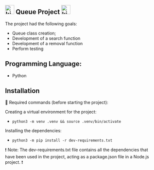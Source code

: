 ## <img src="https://www.gettyimages.com.br/ilustra%C3%A7%C3%B5es/p%C3%A1ssaro-kiwi" alt="kiwi animal" width="30" height="30"> Queue Project <img src="https://www.istockphoto.com/br/vetor/ilustra%C3%A7%C3%A3o-brilhante-do-vetor-do-quivi-fresco-colorido-isolado-no-branco-gm1152212885-312521061" alt="kiwi fruit" width="30" height="30">






The project had the following goals:

- Queue class creation;
- Development of a search function
- Development of a removal function
- Perform testing


## Programming Language:
- Python

## Installation

🤖 Required commands (before starting the project):

Creating a virtual environment for the project:

* `python3 -m venv .venv && source .venv/bin/activate`

Installing the dependencies:

* `python3 -m pip install -r dev-requirements.txt`


❗️ Note: 
The dev-requirements.txt file contains all the dependencies that have been used in the project, acting as a package.json file in a Node.js project. ❗️

